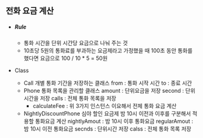 ## 전화 요금 계산

- ##### Rule

  - 통화 시간을 단위 시간당 요금으로 나눠 주는 것
  - 10초당 5원의 통화료를 부과하는 요금제라고 가정했을 때
    100초 동안 통화를 했다면 요금으로 100 / 10 * 5 = 50원



- Class
  - Call
    개별 통화 기간을 저장하는 클래스
    from : 통화 시작 시간
    to : 종료 시간
  - Phone
    통화 목록을 관리할 클래스
    amount : 단위요금을 저장
    second : 단위시간을 저장
    calls : 전체 통화 목록을 저장
    - calculateFee : 위 3가지 인스턴스 이요해서 전체 통화 요금 계산
  - NightlyDiscountPhone
    심야 할인 요금제
    밤 10시 이전과 이후를 구분해서 적용할 통화요금 계산
    nightlyAmout : 밤 10시 이후 통화요금
    regularAmout : 밤 10시 이전 통화요금
    secnds : 단위시간 저장
    calss : 전체 통화 목록 저장
